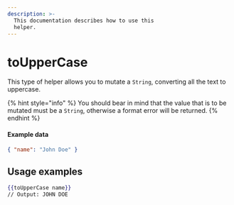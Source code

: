```yaml
---
description: >-
  This documentation describes how to use this
  helper.
---
```


# toUpperCase

This type of helper allows you to mutate a `String`, converting all the text to uppercase.

{% hint style="info" %}
You should bear in mind that the value that is to be mutated must be a `String`, otherwise a format error will be returned.
{% endhint %}

#### Example data

```json
{ "name": "John Doe" }
```

## Usage examples

```handlebars
{{toUpperCase name}}
// Output: JOHN DOE
```